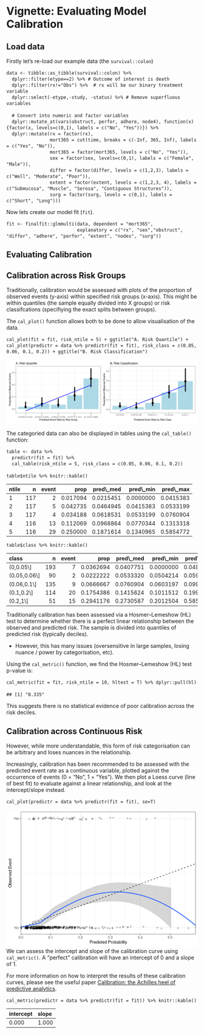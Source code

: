 # Vignette: Evaluating Model Calibration

## Load data

Firstly let’s re-load our example data (the `survival::colon`)

    data <- tibble::as_tibble(survival::colon) %>%
      dplyr::filter(etype==2) %>% # Outcome of interest is death
      dplyr::filter(rx!="Obs") %>%  # rx will be our binary treatment variable
      dplyr::select(-etype,-study, -status) %>% # Remove superfluous variables
      
      # Convert into numeric and factor variables
      dplyr::mutate_at(vars(obstruct, perfor, adhere, node4), function(x){factor(x, levels=c(0,1), labels = c("No", "Yes"))}) %>%
      dplyr::mutate(rx = factor(rx),
                    mort365 = cut(time, breaks = c(-Inf, 365, Inf), labels = c("Yes", "No")),
                    mort365 = factor(mort365, levels = c("No", "Yes")),
                    sex = factor(sex, levels=c(0,1), labels = c("Female", "Male")),
                    differ = factor(differ, levels = c(1,2,3), labels = c("Well", "Moderate", "Poor")),
                    extent = factor(extent, levels = c(1,2,3, 4), labels = c("Submucosa", "Muscle", "Serosa", "Contiguous Structures")),
                    surg = factor(surg, levels = c(0,1), labels = c("Short", "Long")))

Now lets create our model fit (`fit`).

    fit <- finalfit::glmmulti(data, dependent = "mort365",
                              explanatory = c("rx", "sex","obstruct", "differ", "adhere", "perfor", "extent", "nodes", "surg"))

## Evaluating Calibration

## Calibration across Risk Groups

Traditionally, calibration would be assessed with plots of the
proportion of observed events (y-axis) within specified risk groups
(x-axis). This might be within quantiles (the sample equally divided
into X groups) or risk classifcations (specifiying the exact splits
between groups).

The `cal_plot()` function allows both to be done to allow visualisation
of the data.

    cal_plot(fit = fit, risk_ntile = 5) + ggtitle("A. Risk Quantile") + cal_plot(predictr = data %>% predictr(fit = fit), risk_class = c(0.05, 0.06, 0.1, 0.2)) + ggtitle("B. Risk Classification")

![](vignette_3_calibration_files/figure-markdown_strict/unnamed-chunk-3-1.png)

The categoried data can also be displayed in tables using the
`cal_table()` function:

    table <- data %>%
      predictr(fit = fit) %>%
      cal_table(risk_ntile = 5, risk_class = c(0.05, 0.06, 0.1, 0.2))

    table$ntile %>% knitr::kable()

<table>
<thead>
<tr>
<th style="text-align:left;">
ntile
</th>
<th style="text-align:right;">
n
</th>
<th style="text-align:right;">
event
</th>
<th style="text-align:right;">
prop
</th>
<th style="text-align:right;">
pred\_med
</th>
<th style="text-align:right;">
pred\_min
</th>
<th style="text-align:right;">
pred\_max
</th>
</tr>
</thead>
<tbody>
<tr>
<td style="text-align:left;">
1
</td>
<td style="text-align:right;">
117
</td>
<td style="text-align:right;">
2
</td>
<td style="text-align:right;">
0.017094
</td>
<td style="text-align:right;">
0.0215451
</td>
<td style="text-align:right;">
0.0000000
</td>
<td style="text-align:right;">
0.0415383
</td>
</tr>
<tr>
<td style="text-align:left;">
2
</td>
<td style="text-align:right;">
117
</td>
<td style="text-align:right;">
5
</td>
<td style="text-align:right;">
0.042735
</td>
<td style="text-align:right;">
0.0464945
</td>
<td style="text-align:right;">
0.0415383
</td>
<td style="text-align:right;">
0.0533199
</td>
</tr>
<tr>
<td style="text-align:left;">
3
</td>
<td style="text-align:right;">
117
</td>
<td style="text-align:right;">
4
</td>
<td style="text-align:right;">
0.034188
</td>
<td style="text-align:right;">
0.0618531
</td>
<td style="text-align:right;">
0.0533199
</td>
<td style="text-align:right;">
0.0760904
</td>
</tr>
<tr>
<td style="text-align:left;">
4
</td>
<td style="text-align:right;">
116
</td>
<td style="text-align:right;">
13
</td>
<td style="text-align:right;">
0.112069
</td>
<td style="text-align:right;">
0.0968864
</td>
<td style="text-align:right;">
0.0770344
</td>
<td style="text-align:right;">
0.1313318
</td>
</tr>
<tr>
<td style="text-align:left;">
5
</td>
<td style="text-align:right;">
116
</td>
<td style="text-align:right;">
29
</td>
<td style="text-align:right;">
0.250000
</td>
<td style="text-align:right;">
0.1871614
</td>
<td style="text-align:right;">
0.1340965
</td>
<td style="text-align:right;">
0.5854772
</td>
</tr>
</tbody>
</table>

    table$class %>% knitr::kable()

<table>
<thead>
<tr>
<th style="text-align:left;">
class
</th>
<th style="text-align:right;">
n
</th>
<th style="text-align:right;">
event
</th>
<th style="text-align:right;">
prop
</th>
<th style="text-align:right;">
pred\_med
</th>
<th style="text-align:right;">
pred\_min
</th>
<th style="text-align:right;">
pred\_max
</th>
</tr>
</thead>
<tbody>
<tr>
<td style="text-align:left;">
(0,0.05\]
</td>
<td style="text-align:right;">
193
</td>
<td style="text-align:right;">
7
</td>
<td style="text-align:right;">
0.0362694
</td>
<td style="text-align:right;">
0.0407751
</td>
<td style="text-align:right;">
0.0000000
</td>
<td style="text-align:right;">
0.0497845
</td>
</tr>
<tr>
<td style="text-align:left;">
(0.05,0.06\]
</td>
<td style="text-align:right;">
90
</td>
<td style="text-align:right;">
2
</td>
<td style="text-align:right;">
0.0222222
</td>
<td style="text-align:right;">
0.0533320
</td>
<td style="text-align:right;">
0.0504214
</td>
<td style="text-align:right;">
0.0596213
</td>
</tr>
<tr>
<td style="text-align:left;">
(0.06,0.1\]
</td>
<td style="text-align:right;">
135
</td>
<td style="text-align:right;">
9
</td>
<td style="text-align:right;">
0.0666667
</td>
<td style="text-align:right;">
0.0760904
</td>
<td style="text-align:right;">
0.0603197
</td>
<td style="text-align:right;">
0.0995768
</td>
</tr>
<tr>
<td style="text-align:left;">
(0.1,0.2\]
</td>
<td style="text-align:right;">
114
</td>
<td style="text-align:right;">
20
</td>
<td style="text-align:right;">
0.1754386
</td>
<td style="text-align:right;">
0.1415624
</td>
<td style="text-align:right;">
0.1011512
</td>
<td style="text-align:right;">
0.1994178
</td>
</tr>
<tr>
<td style="text-align:left;">
(0.2,1\]
</td>
<td style="text-align:right;">
51
</td>
<td style="text-align:right;">
15
</td>
<td style="text-align:right;">
0.2941176
</td>
<td style="text-align:right;">
0.2730587
</td>
<td style="text-align:right;">
0.2012504
</td>
<td style="text-align:right;">
0.5854772
</td>
</tr>
</tbody>
</table>

Traditionally calibration has been assessed via a Hosmer–Lemeshow (HL)
test to determine whether there is a perfect linear relationship between
the observed and predicted risk. The sample is divided into quantiles of
predicted risk (typically deciles).

-   However, this has many issues (oversensitive in large samples,
    losing nuance / power by categorisation, etc).

Using the `cal_metric()` function, we find the Hosmer–Lemeshow (HL) test
p-value is:

    cal_metric(fit = fit, risk_ntile = 10, hltest = T) %>% dplyr::pull(hl)

    ## [1] "0.335"

This suggests there is no statistical evidence of poor calibration
across the risk deciles.

## Calibration across Continuous Risk

However, while more understandable, this form of risk categorisation can
be arbitrary and loses nuances in the relationship.

Increasingly, calibration has been recommended to be assessed with the
predicted event rate as a continuous variable, plotted against the
occurrence of events (0 = “No”, 1 = “Yes”). We then plot a Loess curve
(line of best fit) to evaluate against a linear relationship, and look
at the intercept/slope instead.

    cal_plot(predictr = data %>% predictr(fit = fit), se=T)

![](vignette_3_calibration_files/figure-markdown_strict/unnamed-chunk-5-1.png)
We can assess the intercept and slope of the calibration curve using
`cal_metric()`. A “perfect” calibration will have an intercept of 0 and
a slope of 1.

For more information on how to interpret the results of these
calibration curves, please see the useful paper [Calibration: the
Achilles heel of predictive
analytics](https://bmcmedicine.biomedcentral.com/articles/10.1186/s12916-019-1466-7).

    cal_metric(predictr = data %>% predictr(fit = fit)) %>% knitr::kable()

<table>
<thead>
<tr>
<th style="text-align:left;">
intercept
</th>
<th style="text-align:left;">
slope
</th>
</tr>
</thead>
<tbody>
<tr>
<td style="text-align:left;">
0.000
</td>
<td style="text-align:left;">
1.000
</td>
</tr>
</tbody>
</table>
